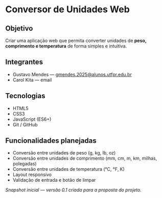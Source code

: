 # Conversor de Unidades Web
## Objetivo
Criar uma aplicação web que permita converter unidades de **peso, comprimento e temperatura** de forma simples e intuitiva.

## Integrantes
- Gustavo Mendes — gmendes.2025@alunos.utfpr.edu.br
- Carol Kita — email

## Tecnologias
- HTML5  
- CSS3  
- JavaScript (ES6+)  
- Git / GitHub  

## Funcionalidades planejadas
- Conversão entre unidades de peso (g, kg, lb, oz)  
- Conversão entre unidades de comprimento (mm, cm, m, km, milhas, polegadas)  
- Conversão entre unidades de temperatura (°C, °F, K)  
- Layout responsivo  
- Validação de entrada e botão de limpar  

*Snapshot inicial — versão 0.1 criada para a proposta do projeto.*
